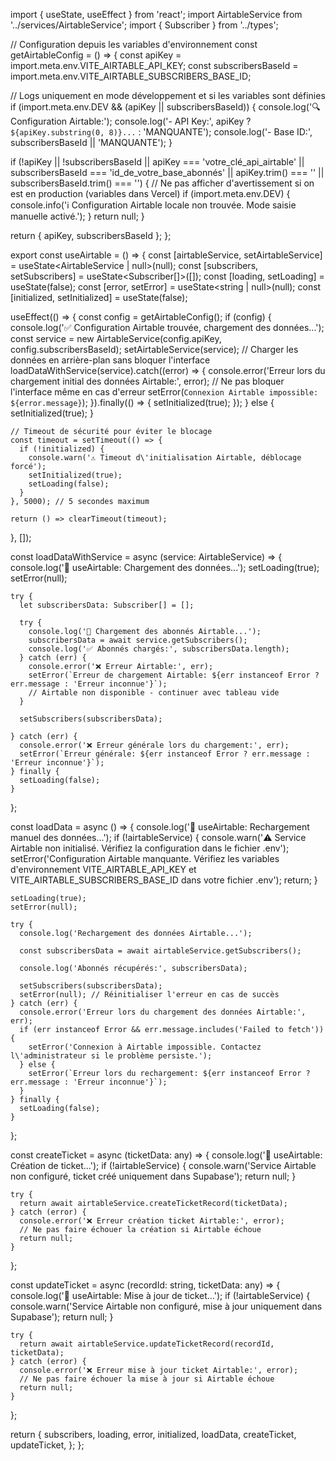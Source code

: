 import { useState, useEffect } from 'react';
import AirtableService from '../services/AirtableService';
import { Subscriber } from '../types';

// Configuration depuis les variables d'environnement
const getAirtableConfig = () => {
  const apiKey = import.meta.env.VITE_AIRTABLE_API_KEY;
  const subscribersBaseId = import.meta.env.VITE_AIRTABLE_SUBSCRIBERS_BASE_ID;

  // Logs uniquement en mode développement et si les variables sont définies
  if (import.meta.env.DEV && (apiKey || subscribersBaseId)) {
    console.log('🔍 Configuration Airtable:');
    console.log('- API Key:', apiKey ? `${apiKey.substring(0, 8)}...` : 'MANQUANTE');
    console.log('- Base ID:', subscribersBaseId || 'MANQUANTE');
  }

  if (!apiKey || !subscribersBaseId || 
      apiKey === 'votre_clé_api_airtable' || 
      subscribersBaseId === 'id_de_votre_base_abonnés' ||
      apiKey.trim() === '' || 
      subscribersBaseId.trim() === '') {
    // Ne pas afficher d'avertissement si on est en production (variables dans Vercel)
    if (import.meta.env.DEV) {
      console.info('ℹ️ Configuration Airtable locale non trouvée. Mode saisie manuelle activé.');
    }
    return null;
  }

  return { apiKey, subscribersBaseId };
};

export const useAirtable = () => {
  const [airtableService, setAirtableService] = useState<AirtableService | null>(null);
  const [subscribers, setSubscribers] = useState<Subscriber[]>([]);
  const [loading, setLoading] = useState(false);
  const [error, setError] = useState<string | null>(null);
  const [initialized, setInitialized] = useState(false);

  useEffect(() => {
    const config = getAirtableConfig();
    if (config) {
      console.log('✅ Configuration Airtable trouvée, chargement des données...');
      const service = new AirtableService(config.apiKey, config.subscribersBaseId);
      setAirtableService(service);
      // Charger les données en arrière-plan sans bloquer l'interface
      loadDataWithService(service).catch((error) => {
        console.error('Erreur lors du chargement initial des données Airtable:', error);
        // Ne pas bloquer l'interface même en cas d'erreur
        setError(`Connexion Airtable impossible: ${error.message}`);
      }).finally(() => {
        setInitialized(true);
      });
    } else {
      setInitialized(true);
    }
    
    // Timeout de sécurité pour éviter le blocage
    const timeout = setTimeout(() => {
      if (!initialized) {
        console.warn('⚠️ Timeout d\'initialisation Airtable, déblocage forcé');
        setInitialized(true);
        setLoading(false);
      }
    }, 5000); // 5 secondes maximum
    
    return () => clearTimeout(timeout);
  }, []);

  const loadDataWithService = async (service: AirtableService) => {
    console.log('🔄 useAirtable: Chargement des données...');
    setLoading(true);
    setError(null);
    
    try {
      let subscribersData: Subscriber[] = [];

      try {
        console.log('🔄 Chargement des abonnés Airtable...');
        subscribersData = await service.getSubscribers();
        console.log('✅ Abonnés chargés:', subscribersData.length);
      } catch (err) {
        console.error('❌ Erreur Airtable:', err);
        setError(`Erreur de chargement Airtable: ${err instanceof Error ? err.message : 'Erreur inconnue'}`);
        // Airtable non disponible - continuer avec tableau vide
      }

      setSubscribers(subscribersData);
      
    } catch (err) {
      console.error('❌ Erreur générale lors du chargement:', err);
      setError(`Erreur générale: ${err instanceof Error ? err.message : 'Erreur inconnue'}`);
    } finally {
      setLoading(false);
    }
  };

  const loadData = async () => {
    console.log('🔄 useAirtable: Rechargement manuel des données...');
    if (!airtableService) {
      console.warn('⚠️ Service Airtable non initialisé. Vérifiez la configuration dans le fichier .env');
      setError('Configuration Airtable manquante. Vérifiez les variables d\'environnement VITE_AIRTABLE_API_KEY et VITE_AIRTABLE_SUBSCRIBERS_BASE_ID dans votre fichier .env');
      return;
    }

    setLoading(true);
    setError(null);

    try {
      console.log('Rechargement des données Airtable...');
      
      const subscribersData = await airtableService.getSubscribers();

      console.log('Abonnés récupérés:', subscribersData);

      setSubscribers(subscribersData);
      setError(null); // Réinitialiser l'erreur en cas de succès
    } catch (err) {
      console.error('Erreur lors du chargement des données Airtable:', err);
      if (err instanceof Error && err.message.includes('Failed to fetch')) {
        setError('Connexion à Airtable impossible. Contactez l\'administrateur si le problème persiste.');
      } else {
        setError(`Erreur lors du rechargement: ${err instanceof Error ? err.message : 'Erreur inconnue'}`);
      }
    } finally {
      setLoading(false);
    }
  };

  const createTicket = async (ticketData: any) => {
    console.log('🎫 useAirtable: Création de ticket...');
    if (!airtableService) {
      console.warn('Service Airtable non configuré, ticket créé uniquement dans Supabase');
      return null;
    }
    
    try {
      return await airtableService.createTicketRecord(ticketData);
    } catch (error) {
      console.error('❌ Erreur création ticket Airtable:', error);
      // Ne pas faire échouer la création si Airtable échoue
      return null;
    }
  };

  const updateTicket = async (recordId: string, ticketData: any) => {
    console.log('🔄 useAirtable: Mise à jour de ticket...');
    if (!airtableService) {
      console.warn('Service Airtable non configuré, mise à jour uniquement dans Supabase');
      return null;
    }
    
    try {
      return await airtableService.updateTicketRecord(recordId, ticketData);
    } catch (error) {
      console.error('❌ Erreur mise à jour ticket Airtable:', error);
      // Ne pas faire échouer la mise à jour si Airtable échoue
      return null;
    }
  };

  return {
    subscribers,
    loading,
    error,
    initialized,
    loadData,
    createTicket,
    updateTicket,
  };
};